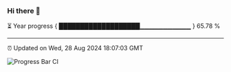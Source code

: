 ### Hi there 👋

⏳ Year progress { ███████████████████▁▁▁▁▁▁▁▁▁▁▁ } 65.78 %

---

⏰ Updated on Wed, 28 Aug 2024 18:07:03 GMT

![Progress Bar CI](https://github.com/EinsPommes/EinsPommes/blob/main/.github/workflows/main.yml)

